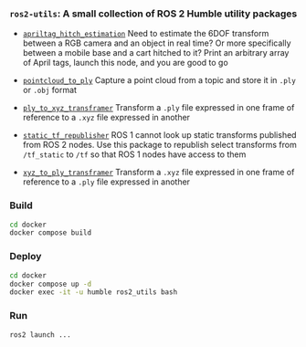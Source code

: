 ### `ros2-utils`: A small collection of ROS 2 Humble utility packages

- [`apriltag_hitch_estimation`](ros2_ws/src/apriltag_hitch_estimation/README.md) Need to estimate the 6DOF transform between a RGB camera and an object in real time? Or more specifically between a mobile base and a cart hitched to it? Print an arbitrary array of April tags, launch this node, and you are good to go

- [`pointcloud_to_ply`](ros2_ws/src/pointcloud_to_ply/README.md) Capture a point cloud from a topic and store it in `.ply` or `.obj` format

- [`ply_to_xyz_transframer`](ros2_ws/src/ply_to_xyz_transframer/README.md) Transform a `.ply` file expressed in one frame of reference to a `.xyz` file expressed in another

- [`static_tf_republisher`](ros2_ws/src/static_tf_republisher/README.md) ROS 1 cannot look up static transforms published from ROS 2 nodes. Use this package to republish select transforms from `/tf_static` to `/tf` so that ROS 1 nodes have access to them

- [`xyz_to_ply_transframer`](ros2_ws/src/xyz_to_ply_transframer/README.md) Transform a `.xyz` file expressed in one frame of reference to a `.ply` file expressed in another

### Build

```bash
cd docker
docker compose build
```

### Deploy

```bash
cd docker
docker compose up -d
docker exec -it -u humble ros2_utils bash
```

### Run

```bash
ros2 launch ...
```
